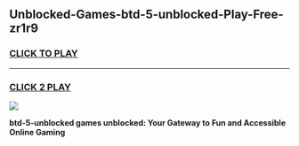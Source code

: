 
## Unblocked-Games-btd-5-unblocked-Play-Free-zr1r9
<h3>
<a href="https://premium76.site?title=btd-5-unblocked&ref=23A">CLICK TO PLAY</a></h3>
<hr>

<h3>
<a href="https://premium76.site?title=btd-5-unblocked&ref=23A">CLICK 2 PLAY</a>
  
</h3>

<a href="https://premium76.site?title=btd-5-unblocked&ref=23A"><img src="https://clearcache.store/games.png"></a>


**btd-5-unblocked games unblocked: Your Gateway to Fun and Accessible Online Gaming**
